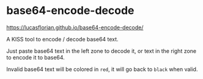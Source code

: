 # base64-encode-decode

https://lucasflorian.github.io/base64-encode-decode/

A KISS tool to encode / decode base64 text.

Just paste base64 text in the left zone to decode it, or text in the right zone to encode it to base64.

Invalid base64 text will be colored in `red`, it will go back to `black` when valid.

